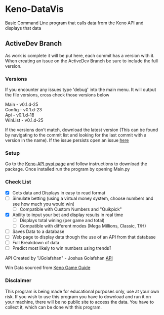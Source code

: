# Keno-DataVis
Basic Command Line program that calls data from the Keno API and displays that data

## ActiveDev Branch
As work is complete it will be put here, each commit has a version with it.
When creating an issue on the ActiveDev Branch be sure to include the full version.

### Versions
If you encounter any issues type 'debug' into the main menu.
It will output the file versions, cross check those versions below

Main - v0.1.d-25\
Config - v0.1.d-23\
Api - v0.1.d-18\
WinList - v0.1.d-25

If the versions don't match, download the latest version (This can be found by navigating to the commit list and looking for the last commit with a version in the name). If the issue persists open an issue [here](https://github.com/CatotronExists/Keno-DataVis/issues)

### Setup
Go to the [Keno-API pypi page](https://pypi.org/project/kenoAPI/) and follow instructions to download the package.
Once installed run the program by opening Main.py

### Check List
- [x] Gets data and Displays in easy to read format
- [ ] Simulate betting (using a virtual money system, choose numbers and see how much you would win)
  - [ ] Compatible with Custom Numbers and "Quikpick"
- [x] Ability to input your bet and display results in real time
  - [ ] Displays total wining (per game and total)
  - [ ] Compatible with different modes (Mega Millions, Classic, T/H)
- [ ] Saves Data to a database
- [ ] Web page to display data though the use of an API from that database
- [ ] Full Breakdown of data
- [ ] Predict most likely to win numbers using trends?

API Created by "JGolafshan" - Joshua Golafshan [API](https://github.com/JGolafshan/keno-api)

Win Data sourced from [Keno Game Guide](https://www.keno.com.au/keno-pdfs/VIC_Game%20Guide.pdf)

### Disclaimer
This program is being made for educational purposes only, use at your own risk.
If you wish to use this program you have to download and run it on your machine, there will be no public site to access the data. You have to collect it, which can be done with this program.